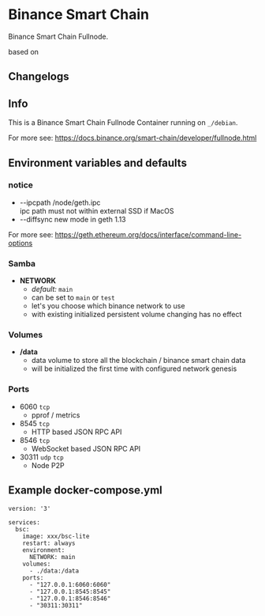 # Binance Smart Chain

Binance Smart Chain Fullnode.

based on 

## Changelogs


## Info

This is a Binance Smart Chain Fullnode Container running on `_/debian`.

For more see: https://docs.binance.org/smart-chain/developer/fullnode.html

## Environment variables and defaults

### notice

* --ipcpath /node/geth.ipc    
ipc path must not within external SSD if MacOS
* --diffsync new mode in geth 1.13


For more see: https://geth.ethereum.org/docs/interface/command-line-options

### Samba

*  __NETWORK__
    * _default:_ `main`
    * can be set to `main` or `test`
    * let's you choose which binance network to use
    * with existing initialized persistent volume changing has no effect

### Volumes

* __/data__
    * data volume to store all the blockchain / binance smart chain data
    * will be initialized the first time with configured network genesis

### Ports

* 6060 `tcp`
    * pprof / metrics
* 8545 `tcp`
    * HTTP based JSON RPC API
* 8546 `tcp`
    * WebSocket based JSON RPC API
* 30311 `udp` `tcp`
    * Node P2P

## Example docker-compose.yml

```
version: '3'
 
services:
  bsc:
    image: xxx/bsc-lite
    restart: always
    environment:
      NETWORK: main
    volumes:
      - ./data:/data
    ports:
      - "127.0.0.1:6060:6060"
      - "127.0.0.1:8545:8545"
      - "127.0.0.1:8546:8546"
      - "30311:30311"
```
